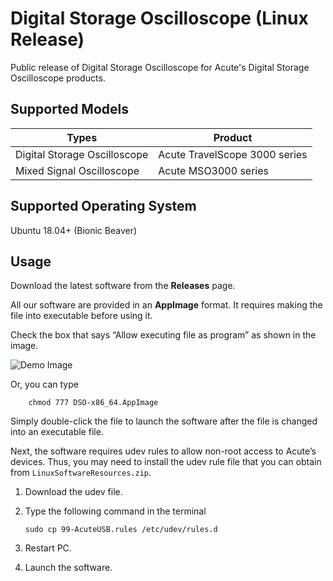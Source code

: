 # Digital Storage Oscilloscope (Linux Release)

Public release of Digital Storage Oscilloscope for Acute's Digital Storage 
Oscilloscope products.

## Supported Models

| Types                        | Product                                       | 
| ---------------------------- | --------------------------------------------- |
| Digital Storage Oscilloscope | Acute TravelScope 3000 series                 |
| Mixed Signal Oscilloscope    | Acute MSO3000 series                          |

## Supported Operating System
    
Ubuntu 18.04+ (Bionic Beaver)

## Usage

Download the latest software from the **Releases** page.

All our software are provided in an **AppImage** format. It requires making the 
file into executable before using it. 

Check the box that says “Allow executing file as program” as shown in the image.

![Demo Image](https://github.com/acute-technology-inc/dso-release/tree/main/res/image.png)

Or, you can type

```
    chmod 777 DSO-x86_64.AppImage
```

Simply double-click the file to launch the software after the file is changed into an executable file.

Next, the software requires udev rules to allow non-root access to Acute’s 
devices. Thus, you may need to install the udev rule file that you can obtain from
`LinuxSoftwareResources.zip`.

1.	Download the udev file.
2.	Type the following command in the terminal

    ```
    sudo cp 99-AcuteUSB.rules /etc/udev/rules.d
    ```

3.	Restart PC.
4.	Launch the software.
